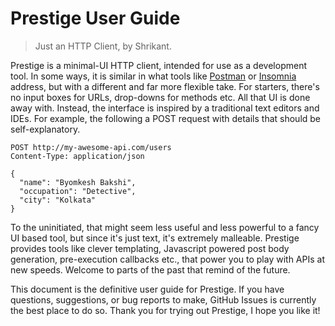 # Prestige User Guide

> Just an HTTP Client, by Shrikant.

Prestige is a minimal-UI HTTP client, intended for use as a development tool. In some ways, it is similar in what tools
like [Postman](https://postman.co) or [Insomnia](https://insomnia.rest) address, but with a different and far more
flexible take. For starters, there's no input boxes for URLs, drop-downs for methods etc. All that UI is done away with.
Instead, the interface is inspired by a traditional text editors and IDEs. For example, the following a POST request
with details that should be self-explanatory.

```
POST http://my-awesome-api.com/users
Content-Type: application/json

{
  "name": "Byomkesh Bakshi",
  "occupation": "Detective",
  "city": "Kolkata"
}
```

To the uninitiated, that might seem less useful and less powerful to a fancy UI based tool, but since it's just text,
it's extremely malleable. Prestige provides tools like clever templating, Javascript powered post body generation,
pre-execution callbacks etc., that power you to play with APIs at new speeds. Welcome to parts of the past that remind
of the future.

This document is the definitive user guide for Prestige. If you have questions, suggestions, or bug reports to make,
GitHub Issues is currently the best place to do so. Thank you for trying out Prestige, I hope you like it!
